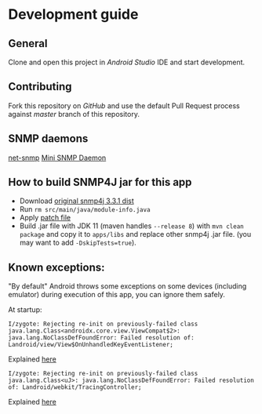 # Development guide

## General

Clone and open this project in *Android Studio* IDE and start development.

## Contributing
Fork this repository on *GitHub* and use the default Pull Request process against *master* branch of this repository.

## SNMP daemons
[net-snmp](http://net-snmp.org/)
[Mini SNMP Daemon](http://troglobit.com/projects/mini-snmpd/)

## How to build SNMP4J jar for this app

* Download [original snmp4j 3.3.1 dist](https://snmp.app/dist/release/org/snmp4j/snmp4j/3.3.1/snmp4j-3.3.1-distribution.zip)
* Run `rm src/main/java/module-info.java`
* Apply [patch file](./snmp4j_patch_for_jdk11_build_for_jdk8.patch)
* Build .jar file with JDK 11 (maven handles `--release 8`) with `mvn clean package` and copy it to `apps/libs` and replace other snmp4j .jar file. (you may want to add `-DskipTests=true`).


## Known exceptions:

"By default" Android throws some exceptions on some devices (including emulator) during execution of this app, you can ignore them safely.

At startup:
```
I/zygote: Rejecting re-init on previously-failed class java.lang.Class<androidx.core.view.ViewCompat$2>: java.lang.NoClassDefFoundError: Failed resolution of: Landroid/view/View$OnUnhandledKeyEventListener;
```
Explained [here](https://issuetracker.google.com/issues/117685087)


```
I/zygote: Rejecting re-init on previously-failed class java.lang.Class<uJ>: java.lang.NoClassDefFoundError: Failed resolution of: Landroid/webkit/TracingController;
```
Explained [here](https://stackoverflow.com/a/53017302)

